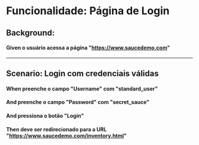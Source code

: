 # Funcionalidade: Página de Login

## Background:
#### Given o usuário acessa a página "https://www.saucedemo.com"

---

## Scenario: Login com credenciais válidas
#### When preenche o campo "Username" com "standard_user"
#### And preenche o campo "Password" com "secret_sauce"
#### And pressiona o botão "Login"
#### Then deve ser redirecionado para a URL "https://www.saucedemo.com/inventory.html"